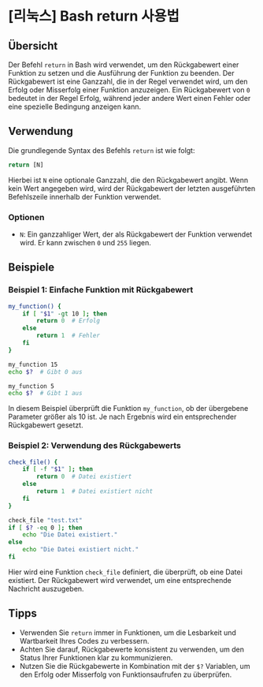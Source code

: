 # [리눅스] Bash return 사용법

## Übersicht
Der Befehl `return` in Bash wird verwendet, um den Rückgabewert einer Funktion zu setzen und die Ausführung der Funktion zu beenden. Der Rückgabewert ist eine Ganzzahl, die in der Regel verwendet wird, um den Erfolg oder Misserfolg einer Funktion anzuzeigen. Ein Rückgabewert von `0` bedeutet in der Regel Erfolg, während jeder andere Wert einen Fehler oder eine spezielle Bedingung anzeigen kann.

## Verwendung
Die grundlegende Syntax des Befehls `return` ist wie folgt:

```bash
return [N]
```

Hierbei ist `N` eine optionale Ganzzahl, die den Rückgabewert angibt. Wenn kein Wert angegeben wird, wird der Rückgabewert der letzten ausgeführten Befehlszeile innerhalb der Funktion verwendet.

### Optionen
- `N`: Ein ganzzahliger Wert, der als Rückgabewert der Funktion verwendet wird. Er kann zwischen `0` und `255` liegen.

## Beispiele

### Beispiel 1: Einfache Funktion mit Rückgabewert
```bash
my_function() {
    if [ "$1" -gt 10 ]; then
        return 0  # Erfolg
    else
        return 1  # Fehler
    fi
}

my_function 15
echo $?  # Gibt 0 aus

my_function 5
echo $?  # Gibt 1 aus
```

In diesem Beispiel überprüft die Funktion `my_function`, ob der übergebene Parameter größer als 10 ist. Je nach Ergebnis wird ein entsprechender Rückgabewert gesetzt.

### Beispiel 2: Verwendung des Rückgabewerts
```bash
check_file() {
    if [ -f "$1" ]; then
        return 0  # Datei existiert
    else
        return 1  # Datei existiert nicht
    fi
}

check_file "test.txt"
if [ $? -eq 0 ]; then
    echo "Die Datei existiert."
else
    echo "Die Datei existiert nicht."
fi
```

Hier wird eine Funktion `check_file` definiert, die überprüft, ob eine Datei existiert. Der Rückgabewert wird verwendet, um eine entsprechende Nachricht auszugeben.

## Tipps
- Verwenden Sie `return` immer in Funktionen, um die Lesbarkeit und Wartbarkeit Ihres Codes zu verbessern.
- Achten Sie darauf, Rückgabewerte konsistent zu verwenden, um den Status Ihrer Funktionen klar zu kommunizieren.
- Nutzen Sie die Rückgabewerte in Kombination mit der `$?` Variablen, um den Erfolg oder Misserfolg von Funktionsaufrufen zu überprüfen.